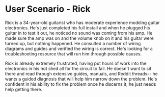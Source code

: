 # User Scenario - Rick

Rick is a 34-year-old guitarist who has moderate experience modding guitar electronics. He's just completed his full install and when he plugged his guitar in to test it out, he noticed no sound was coming from his amp. He made sure the amp was on and the volume knob on it and his guitar were turned up, but nothing happened. He consulted a number of wiring diagrams and guides and verified the wiring is correct. He's looking for a troubleshooting resource that will run him through possible causes.

Rick is already extremely frustrated, having put hours of work into the electronics in his hot shed all for the circuit to fail. He doesn't want to sit there and read through extensive guides, manuals, and Reddit threads-- he wants a guided diagnosis that will help him narrow down the problem. He's confident in his ability to fix the problem once he discerns it, he just needs help getting there.